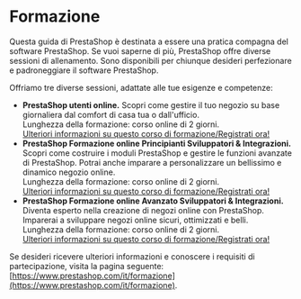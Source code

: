 # Formazione

Questa guida di PrestaShop è destinata a essere una pratica compagna del software PrestaShop. Se vuoi saperne di più, PrestaShop offre diverse sessioni di allenamento. Sono disponibili per chiunque desideri perfezionare e padroneggiare il software PrestaShop.

Offriamo tre diverse sessioni, adattate alle tue esigenze e competenze:

* **PrestaShop utenti online.** Scopri come gestire il tuo negozio su base giornaliera dal comfort di casa tua o dall'ufficio.\
  Lunghezza della formazione: corso online di 2 giorni.\
  [Ulteriori informazioni su questo corso di formazione/Registrati ora!](https://addons.prestashop.com/it/formazione/8887-formazione-utente-prestashop-in-linea.html)
* **PrestaShop Formazione online Principianti Sviluppatori & Integrazioni.** Scopri come costruire i moduli PrestaShop e gestire le funzioni avanzate di PrestaShop. Potrai anche imparare a personalizzare un bellissimo e dinamico negozio online.\
  Lunghezza della formazione: corso online di 2 giorni.\
  [Ulteriori informazioni su questo corso di formazione/Registrati ora!](https://addons.prestashop.com/it/formazione/8887-formazione-utente-prestashop-in-linea.html)
* **PrestaShop Formazione online Avanzato Sviluppatori & Integrazioni.** Diventa esperto nella creazione di negozi online con PrestaShop. Imparerai a sviluppare negozi online sicuri, ottimizzati e belli.\
  Lunghezza della formazione: corso online di 2 giorni.\
  [Ulteriori informazioni su questo corso di formazione/Registrati ora!](https://addons.prestashop.com/it/formazione/8887-formazione-utente-prestashop-in-linea.html)

Se desideri ricevere ulteriori informazioni e conoscere i requisiti di partecipazione, visita la pagina seguente: [https://www.prestashop.com/it/formazione](https://www.prestashop.com/it/formazione).
